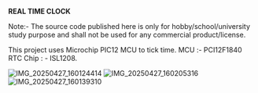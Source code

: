 **REAL TIME CLOCK**

Note:- The source code published here is only for hobby/school/university study purpose and shall not be used for any commercial product/license.

This project uses Microchip PIC12 MCU to tick time.
MCU :- PCI12F1840
RTC Chip : - ISL1208.  





![IMG_20250427_160124414](https://github.com/user-attachments/assets/eb02065b-e340-4ed8-8477-83acbe79cdb3)
![IMG_20250427_160205316](https://github.com/user-attachments/assets/02dbc7d8-7d8d-4141-ab65-544901dbdf0d)
![IMG_20250427_160139310](https://github.com/user-attachments/assets/ad4b182a-e183-4b43-adb5-a68fa7700112)
